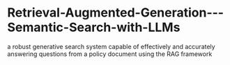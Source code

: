 # Retrieval-Augmented-Generation---Semantic-Search-with-LLMs
 a robust generative search system capable of effectively and accurately answering questions from a policy document using the RAG framework 
